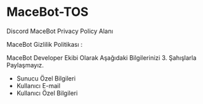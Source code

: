 # MaceBot-TOS
Discord MaceBot Privacy Policy Alanı

MaceBot Gizlilik Politikası :

MaceBot Developer Ekibi Olarak Aşağıdaki Bilgilerinizi 3. Şahışlarla Paylaşmayız.
- Sunucu Özel Bilgileri
- Kullanıcı E-mail
- Kullanıcı Özel Bilgileri
